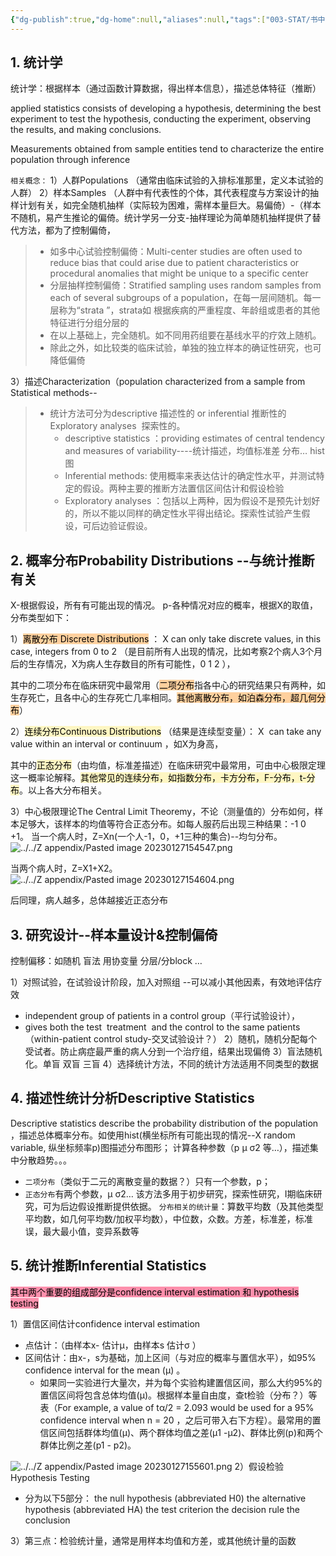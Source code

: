 ```yaml
---
{"dg-publish":true,"dg-home":null,"aliases":null,"tags":["003-STAT/书中的统计知识"],"permalink":"/003-STAT/书中的统计知识/第01章 前言+基础理论/","dgPassFrontmatter":true}
---
```


## 1. 统计学

统计学：根据样本（通过函数计算数据，得出样本信息），描述总体特征（推断）

applied statistics consists of developing a hypothesis, determining the best experiment to test the hypothesis, conducting the experiment, observing the results, and making conclusions.

Measurements obtained from sample entities tend to characterize the entire population through inference

`相关概念：`
1）人群Populations （通常由临床试验的入排标准那里，定义本试验的人群）
2）样本Samples （人群中有代表性的个体，其代表程度与方案设计的抽样计划有关，如完全随机抽样（实际较为困难，需样本量巨大。易偏倚）-（样本不随机，易产生推论的偏倚。统计学另一分支-抽样理论为简单随机抽样提供了替代方法，都为了控制偏倚，
	 
> - 如多中心试验控制偏倚：Multi-center studies are often used to reduce bias that could arise due to patient characteristics or procedural anomalies that might be unique to a specific center
> - 分层抽样控制偏倚：Stratified sampling uses random samples from each of several subgroups of a population，在每一层间随机。每一层称为“strata ”，strata如 根据疾病的严重程度、年龄组或患者的其他特征进行分组分层的
> - 在以上基础上，完全随机。如不同用药组要在基线水平的疗效上随机。
> - 除此之外，如比较类的临床试验，单独的独立样本的确证性研究，也可降低偏倚

3）描述Characterization（population characterized from a sample from Statistical methods--

> - 统计方法可分为descriptive 描述性的 or inferential 推断性的 Exploratory analyses  探索性的。 
> 	- descriptive statistics ：providing estimates of central tendency and measures of variability----统计描述，均值标准差 分布… hist图
> 	- Inferential methods: 使用概率来表达估计的确定性水平，并测试特定的假设。两种主要的推断方法置信区间估计和假设检验
> 	- Exploratory analyses ：包括以上两种，因为假设不是预先计划好的，所以不能以同样的确定性水平得出结论。探索性试验产生假设，可后边验证假设。

## 2. 概率分布Probability Distributions --与统计推断有关

X-根据假设，所有有可能出现的情况。
p-各种情况对应的概率，根据X的取值，分布类型如下：

1）<mark style="background: #FFB86CA6;">离散分布 Discrete Distributions</mark> ：
X can only take discrete values, in this case, integers from 0 to 2 （是目前所有人出现的情况，比如考察2个病人3个月后的生存情况，X为病人生存数目的所有可能性，0 1 2 ），

其中的二项分布在临床研究中最常用（<mark style="background: #FFB86CA6;">二项分布</mark>指各中心的研究结果只有两种，如生存死亡，且各中心的生存死亡几率相同。<mark style="background: #FFB86CA6;">其他离散分布，如泊森分布，超几何分布</mark>）

2）<mark style="background: #FFF3A3A6;">连续分布Continuous Distributions</mark> （结果是连续型变量）：
X  can take any value within an interval or continuum ，如X为身高，

其中的<mark style="background: #FFF3A3A6;">正态分布</mark>（由均值，标准差描述）在临床研究中最常用，可由中心极限定理这一概率论解释。<mark style="background: #FFF3A3A6;">其他常见的连续分布，如指数分布，卡方分布，F-分布，t-分布</mark>。以上各大分布相关。

3）中心极限理论The Central Limit Theoremy，不论（测量值的）分布如何，样本足够大，该样本的均值等符合正态分布。如每人服药后出现三种结果：-1 0 +1。
当一个病人时，Z=Xn(一个人-1，0，+1三种的集合)--均匀分布。
![../../Z appendix/Pasted image 20230127154547.png](/img/user/Z%20appendix/Pasted%20image%2020230127154547.png)

当两个病人时，Z=X1+X2。
![../../Z appendix/Pasted image 20230127154604.png](/img/user/Z%20appendix/Pasted%20image%2020230127154604.png)

后同理，病人越多，总体越接近正态分布

## 3. 研究设计--样本量设计&控制偏倚

控制偏移：如随机 盲法 用协变量 分层/分block …

1）对照试验，在试验设计阶段，加入对照组 --可以减小其他因素，有效地评估疗效
- independent group of patients in a control group（平行试验设计），
- gives both the test  treatment  and the control to the same patients（within-patient control study-交叉试验设计？）
2）随机，随机分配每个受试者。防止病症最严重的病人分到一个治疗组，结果出现偏倚
3）盲法随机化。单盲 双盲 三盲
4）选择统计方法，不同的统计方法适用不同类型的数据

## 4. 描述性统计分析Descriptive Statistics

Descriptive statistics describe the probability distribution of the population ，描述总体概率分布。如使用hist(横坐标所有可能出现的情况--X random variable, 纵坐标频率p)图描述分布图形； 计算各种参数（p μ σ2 等…），描述集中分散趋势。。。

- `二项分布`（类似于二元的离散变量的数据？）只有一个参数，p；
- `正态分布`有两个参数，μ σ2…
该方法多用于初步研究，探索性研究，I期临床研究，可为后边假设推断提供依据。
`分布相关的统计量`：算数平均数（及其他类型平均数，如几何平均数/加权平均数），中位数，众数。方差，标准差，标准误，最大最小值，变异系数等

## 5. 统计推断Inferential Statistics

<mark style="background: #FF5582A6;">其中两个重要的组成部分是confidence interval estimation 和 hypothesis testing</mark>

1）置信区间估计confidence interval estimation

- 点估计：（由样本x- 估计μ，由样本s 估计σ ）
- 区间估计：由x-，s为基础，加上区间（与对应的概率与置信水平），如95% confidence interval for the mean (µ) 。
	- 如果同一实验进行大量次，并为每个实验构建置信区间，那么大约95%的置信区间将包含总体均值(µ)。根据样本量自由度，查t检验（分布？）等表（For example, a value of tα/2 = 2.093 would be used for a 95% confidence interval when n = 20 ，之后可带入右下方程）。最常用的置信区间包括群体均值(µ)、两个群体均值之差(µ1 -µ2)、群体比例(p)和两个群体比例之差(p1 - p2)。

![../../Z appendix/Pasted image 20230127155601.png](/img/user/Z%20appendix/Pasted%20image%2020230127155601.png)
2）假设检验Hypothesis Testing

- 分为以下5部分：
the null hypothesis (abbreviated H0) 
the alternative hypothesis (abbreviated HA) 
the test criterion 
the decision rule 
the conclusion

3）第三点：检验统计量，通常是用样本均值和方差，或其他统计量的函数
